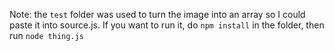 Note: the `test` folder was used to turn the image into an array so I could paste it into source.js. If you want to run it, do `npm install` in the folder, then run `node thing.js`
